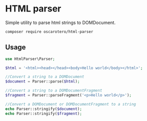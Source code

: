 # HTML parser

Simple utility to parse html strings to DOMDocument.

```sh
composer require oscarotero/html-parser
```

## Usage

```php
use HtmlParser\Parser;

$html = '<html><head></head><body>Hello world</body></html>';

//Convert a string to a DOMDocument
$document = Parser::parse($html);

//Convert a string to a DOMDocumentFragment
$fragment = Parser::parseFragment('<p>Hello world</p>');

//Convert a DOMDocument or DOMDocumentFragment to a string
echo Parser::stringify($document);
echo Parser::stringify($fragment);
```
